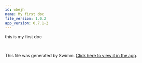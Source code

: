 ```yaml
---
id: wbejh
name: My first doc
file_version: 1.0.2
app_version: 0.7.1-2
---
```


this is my first doc

<br/>

This file was generated by Swimm. [Click here to view it in the app](https://swimm-web-app.web.app/repos/Z2l0aHViJTNBJTNBYXBwZmxvd3klM0ElM0FBZGRpZUNvaGVu/docs/wbejh).